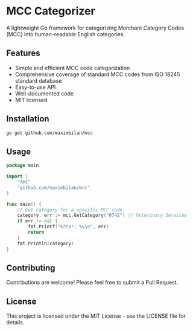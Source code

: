 # MCC Categorizer

A lightweight Go framework for categorizing Merchant Category Codes (MCC) into human-readable English categories.

## Features

- Simple and efficient MCC code categorization
- Comprehensive coverage of standard MCC codes from ISO 18245 standard database
- Easy-to-use API
- Well-documented code
- MIT licensed

## Installation

```bash
go get github.com/maximbilan/mcc
```

## Usage

```go
package main

import (
    "fmt"
    "github.com/maximbilan/mcc"
)

func main() {
    // Get category for a specific MCC code
    category, err := mcc.GetCategory("0742") // Veterinary Services
    if err != nil {
        fmt.Printf("Error: %v\n", err)
        return
    }
    fmt.Println(category)
}
```

## Contributing

Contributions are welcome! Please feel free to submit a Pull Request.

## License

This project is licensed under the MIT License - see the LICENSE file for details. 